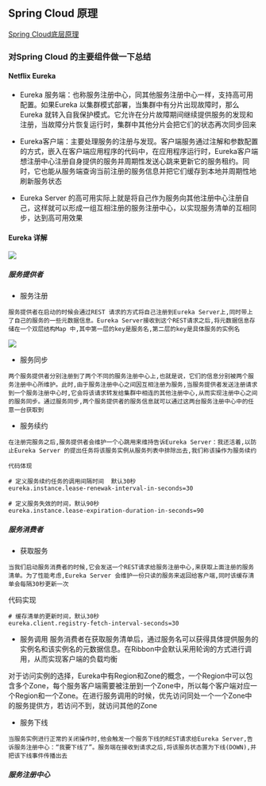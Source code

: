 ## Spring Cloud 原理

[Spring Cloud底层原理](https://mp.weixin.qq.com/s/mOk0KuEWQUiugyRA3-FXwg)

### 对Spring Cloud 的主要组件做一下总结
#### Netflix Eureka

- Eureka 服务端：也称服务注册中心，同其他服务注册中心一样，支持高可用配置。如果Eureka 以集群模式部署，当集群中有分片出现故障时，那么Eureka 就转入自我保护模式。它允许在分片故障期间继续提供服务的发现和注册，当故障分片恢复运行时，集群中其他分片会把它们的状态再次同步回来

- Eureka客户端：主要处理服务的注册与发现。客户端服务通过注解和参数配置的方式，嵌入在客户端应用程序的代码中，在应用程序运行时，Eureka客户端想注册中心注册自身提供的服务并周期性发送心跳来更新它的服务租约。同时，它也能从服务端查询当前注册的服务信息并把它们缓存到本地并周期性地刷新服务状态


- Eureka Server 的高可用实际上就是将自己作为服务向其他注册中心注册自己，这样就可以形成一组互相注册的服务注册中心，以实现服务清单的互相同步，达到高可用效果



#### Eureka 详解
![](https://img2018.cnblogs.com/blog/1231979/201912/1231979-20191222151943601-1483708761.png)

##### 服务提供者
- 服务注册

```
服务提供者在启动的时候会通过REST 请求的方式将自己注册到Eureka Server上,同时带上了自己的服务的一些元数据信息。Eureka Server接收到这个REST请求之后,将元数据信息存储在一个双层结构Map 中,其中第一层的key是服务名,第二层的key是具体服务的实例名
```
![](https://img2018.cnblogs.com/blog/1231979/201912/1231979-20191222152439760-1728225381.png)

- 服务同步

```
两个服务提供者分别注册到了两个不同的服务注册中心上,也就是说，它们的信息分别被两个服务注册中心所维护。此时,由于服务注册中心之间因互相注册为服务,当服务提供者发送注册请求到一个服务注册中心时,它会将该请求转发给集群中相连的其他注册中心,从而实现注册中心之间的服务同步。通过服务同步,两个服务提供者的服务信息就可以通过这两台服务注册中心中的任意一台获取到
```

- 服务续约
```
在注册完服务之后,服务提供者会维护一个心跳用来维持告诉Eureka Server：我还活着,以防止Eureka Server 的提出任务将该服务实例从服务列表中排除出去,我们称该操作为服务续约
```

`代码体现`
```
# 定义服务续约任务的调用间隔时间  默认30秒
eureka.instance.lease-renewak-interval-in-seconds=30

# 定义服务失效的时间，默认90秒
eureka.instance.lease-expiration-duration-in-seconds=90
```


##### 服务消费者
- 获取服务
```
当我们启动服务消费者的时候,它会发送一个REST请求给服务注册中心,来获取上面注册的服务清单。为了性能考虑,Eureka Server 会维护一份只读的服务来返回给客户端,同时该缓存清单会每隔30秒更新一次
```

代码实现
```
# 缓存清单的更新时间，默认30秒
eureka.client.registry-fetch-interval-seconds=30
```

- 服务调用
服务消费者在获取服务清单后，通过服务名可以获得具体提供服务的实例名和该实例名的元数据信息。在Ribbon中会默认采用轮询的方式进行调用，从而实现客户端的负载均衡


对于访问实例的选择，Eureka中有Region和Zone的概念，一个Region中可以包含多个Zone，每个服务客户端需要被注册到一个Zone中，所以每个客户端对应一个Region和一个Zone。在进行服务调用的时候，优先访问同处一个一个Zone中的服务提供方，若访问不到，就访问其他的Zone



- 服务下线

```
当服务实例进行正常的关闭操作时,他会触发一个服务下线的REST请求给Eureka Server,告诉服务注册中心：“我要下线了”。服务端在接收到请求之后,将该服务状态置为下线(DOWN),并把该下线事件传播出去
```


##### 服务注册中心
